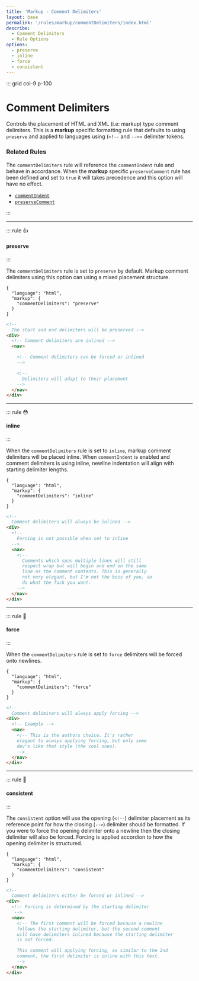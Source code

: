 ```yaml
---
title: 'Markup - Comment Delimiters'
layout: base
permalink: '/rules/markup/commentDelimiters/index.html'
describe:
  - Comment Delimiters
  - Rule Options
options:
  - preserve
  - inline
  - force
  - consistent
---
```


::: grid col-9 p-100

# Comment Delimiters

Controls the placement of HTML and XML (i.e: markup) type comment delimiters. This is a **markup** specific formatting rule that defaults to using `preserve` and applied to languages using (`<!--` and `-->`= delimiter tokens.

### Related Rules

The `commentDelimiters` rule will reference the `commentIndent` rule and behave in accordance. When the **markup** specific `preserveComment` rule has been defined and set to `true` it will takes precedence and this option will have no effect.

- [`commentIndent`](/rules/markup/commentIndent)
- [`preserveComment`](/rules/markup/preserveComment)

:::

---

::: rule 👍

#### preserve

:::

The `commentDelimiters` rule is set to `preserve` by default. Markup comment delimiters using this option can using a mixed placement structure.

<!-- RULES ARE REQUIRED -->

```json:rules
{
  "language": "html",
  "markup": {
    "commentDelimiters": "preserve"
  }
}
```

<!-- prettier-ignore -->
```html
<!--
  The start and end delimiters will be preserved -->
<div>
  <!-- Comment delimiters are inlined -->
  <nav>

    <!-- Comment delimiters can be forced or inlined
    -->

    <!--
      Delimiters will adapt to their placement
    -->
  </nav>
</div>
```

---

::: rule 😳

#### inline

:::

When the `commentDelimiters` rule is set to `inline`, markup comment delimiters will be placed inline. When `commentIndent` is enabled and comment delimiters is using inline, newline indentation will align with starting delimiter lengths.

```json:rules
{
  "language": "html",
  "markup": {
    "commentDelimiters": "inline"
  }
}
```

<!-- prettier-ignore -->
```html
<!--
  Comment delimiters will always be inlined -->
<div>
  <!--
    Forcing is not possible when set to inline
  -->
  <nav>
    <!--
      Comments which span multiple lines will still
      respect wrap but will begin and end on the same
      line as the comment contents. This is generally
      not very elegant, but I'm not the boss of you, so
      do what the fuck you want.
    -->
  </nav>
</div>
```

---

::: rule 🙌

#### force

:::

When the `commentDelimiters` rule is set to `force` delimiters will be forced onto newlines.

```json:rules
{
  "language": "html",
  "markup": {
    "commentDelimiters": "force"
  }
}
```

<!-- prettier-ignore -->
```html
<!--
  Comment delimiters will always apply forcing -->
<div>
  <!-- Example -->
  <nav>
    <!-- This is the authors choice. It's rather
    elegant to always applying forcing, but only some
    dev's like that style (the cool ones).
    -->
  </nav>
</div>
```

---

::: rule 🤡

#### consistent

:::

The `consistent` option will use the opening (`<!--`) delimiter placement as its reference point for how the closing (`-->`) delimiter should be formatted. If you were to force the opening delimiter onto a newline then the closing delimiter will also be forced. Forcing is applied accordion to how the opening delimiter is structured.

```json:rules
{
  "language": "html",
  "markup": {
    "commentDelimiters": "consistent"
  }
}
```

<!-- prettier-ignore -->
```html
<!--
  Comment delimiters either be forced or inlined -->
<div>
  <!-- Forcing is determined by the starting delimiter
   -->
  <nav>
    <!-- The first comment will be forced because a newline
    follows the starting delimiter, but the second comment
    will have delimiters inlined because the starting delimiter
    is not forced.

    This comment will applying forcing, as similar to the 2nd
    comment, the first delimiter is inline with this text.
    -->
  </nav>
</div>
```
